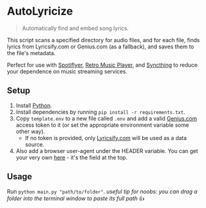 # AutoLyricize

> Automatically find and embed song lyrics.

This script scans a specified directory for audio files, and for each file, finds lyrics from Lyricsify.com or Genius.com (as a fallback), and saves them to the file's metadata.

Perfect for use with [Spotiflyer](https://github.com/Shabinder/SpotiFlyer/), [Retro Music Player](https://github.com/RetroMusicPlayer/RetroMusicPlayer), and [Syncthing](https://github.com/syncthing/syncthing) to reduce your dependence on music streaming services.

## Setup

1. Install [Python](https://www.python.org/).
2. Install dependencies by running `pip install -r requirements.txt`.
3. Copy `template.env` to a new file called `.env` and add a valid [Genius.com](https://docs.genius.com/) access token to it (or set the appropriate environment variable some other way).
    - If no token is provided, only [Lyricsify.com](https://www.lyricsify.com/) will be used as a data source.
4. Also add a browser user-agent under the HEADER variable. You can get your very own [here](https://whatmyuseragent.com/) - it's the field at the top.

## Usage

Run `python main.py "path/to/folder"`.
*useful tip for noobs: you can drag a folder into the terminal window to paste its full path* 👍
